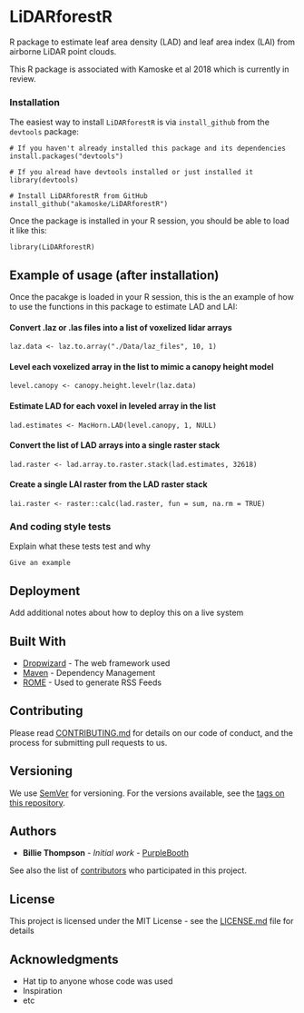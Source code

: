 
# LiDARforestR

R package to estimate leaf area density (LAD) and leaf area index (LAI) from airborne LiDAR point clouds.

This R package is associated with Kamoske et al 2018 which is currently in review.

### Installation

The easiest way to install `LiDARforestR` is via `install_github` from the `devtools` package:

```
# If you haven't already installed this package and its dependencies
install.packages("devtools")

# If you alread have devtools installed or just installed it
library(devtools)

# Install LiDARforestR from GitHub
install_github("akamoske/LiDARforestR")
```

Once the package is installed in your R session, you should be able to load it like this:

```
library(LiDARforestR)
```

## Example of usage (after installation)

Once the pacakge is loaded in your R session, this is the an example of how to use the functions in this package
to estimate LAD and LAI:

#### Convert .laz or .las files into a list of voxelized lidar arrays
`laz.data <- laz.to.array("./Data/laz_files", 10, 1)`

#### Level each voxelized array in the list to mimic a canopy height model
`level.canopy <- canopy.height.levelr(laz.data)`

#### Estimate LAD for each voxel in leveled array in the list 
`lad.estimates <- MacHorn.LAD(level.canopy, 1, NULL)`

#### Convert the list of LAD arrays into a single raster stack
`lad.raster <- lad.array.to.raster.stack(lad.estimates, 32618)`

#### Create a single LAI raster from the LAD raster stack
`lai.raster <- raster::calc(lad.raster, fun = sum, na.rm = TRUE)`

### And coding style tests

Explain what these tests test and why

```
Give an example
```

## Deployment

Add additional notes about how to deploy this on a live system

## Built With

* [Dropwizard](http://www.dropwizard.io/1.0.2/docs/) - The web framework used
* [Maven](https://maven.apache.org/) - Dependency Management
* [ROME](https://rometools.github.io/rome/) - Used to generate RSS Feeds

## Contributing

Please read [CONTRIBUTING.md](https://gist.github.com/PurpleBooth/b24679402957c63ec426) for details on our code of conduct, and the process for submitting pull requests to us.

## Versioning

We use [SemVer](http://semver.org/) for versioning. For the versions available, see the [tags on this repository](https://github.com/your/project/tags). 

## Authors

* **Billie Thompson** - *Initial work* - [PurpleBooth](https://github.com/PurpleBooth)

See also the list of [contributors](https://github.com/your/project/contributors) who participated in this project.

## License

This project is licensed under the MIT License - see the [LICENSE.md](LICENSE.md) file for details

## Acknowledgments

* Hat tip to anyone whose code was used
* Inspiration
* etc

